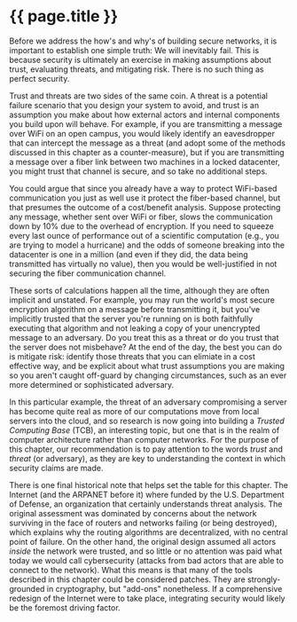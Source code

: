 # {{ page.title }}

Before we address the how's and why's of building secure networks,
it is important to establish one simple truth: We will inevitably fail.
This is because security is ultimately an exercise in making assumptions
about trust, evaluating threats, and mitigating risk. There is no such
thing as perfect security.

Trust and threats are two sides of the same coin. A threat is a potential
failure scenario that you design your system to avoid, and trust is an
assumption you make about how external actors and internal components
you build upon will behave. For example, if you are transmitting
a message over WiFi on an open campus, you would likely identify an
eavesdropper that can intercept the message as a threat (and adopt some of
the methods discussed in this chapter as a counter-measure), but if you are
transmitting a message over a fiber link between two machines in a locked
datacenter, you might trust that channel is secure, and so take no
additional steps.

You could argue that since you already have a way to protect WiFi-based
communication you just as well use it protect the fiber-based
channel, but that presumes the outcome of a cost/benefit analysis.
Suppose protecting any message, whether sent over WiFi or fiber, slows the
communication down by 10% due to the overhead of encryption. If you
need to squeeze every last ounce of performance out of a scientific
computation (e.g., you are trying to model a hurricane) and the odds
of someone breaking into the datacenter is one in a million (and even if
they did, the data being transmitted has virtually no value), then you would
be well-justified in not securing the fiber communication channel.

These sorts of calculations happen all the time, although they are often
implicit and unstated. For example, you may run the world's most
secure encryption algorithm on a message before transmitting it, but
you've implicitly trusted that the server you're running on is both faithfully
executing that algorithm and not leaking a copy of your unencrypted
message to an adversary. Do you treat this as a threat or do you trust that
the server does not misbehave? At the end of the day, the best you can
do is mitigate risk: identify those threats that you can elimiate in a cost
effective way, and be explicit about what trust assumptions you are making
so you aren't caught off-guard by changing circumstances, such as an
ever more determined or sophisticated adversary.

In this particular example, the threat of an adversary compromising a server
has become quite real as more of our computations move from local servers
into the cloud, and so research is now going into building a *Trusted
Computing Base* (TCB), an interesting topic, but one that is in the realm of
computer architecture rather than computer networks. For the purpose of
this chapter, our recommendation is to pay attention to the words *trust*
and *threat* (or adversary), as they are key to understanding the context in
which security claims are made.

There is one final historical note that helps set the table for this chapter.
The Internet (and the ARPANET before it) where funded by the U.S. Department
of Defense, an organization that certainly understands threat analysis. The
original assessment was dominated by concerns about the network surviving
in the face of routers and networks failing (or being destroyed), which explains
why the routing algorithms are decentralized, with no central point of failure.
On the other hand, the original design assumed all actors *inside* the network
were trusted, and so little or no attention was paid what today we would call
cybersecurity (attacks from bad actors that are able to connect to the network).
What this means is that many of the tools described in this chapter could be
considered patches. They are strongly-grounded in cryptography, but "add-ons"
nonetheless. If a comprehensive redesign of the Internet were to take place,
integrating security would likely be the foremost driving factor.
